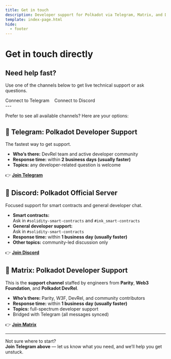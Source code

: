 ```yaml
---
title: Get in touch
description: Developer support for Polkadot via Telegram, Matrix, and Discord. Get help with parachains, smart contracts, nodes, and ecosystem tools.
template: index-page.html
hide:
  - footer
---
```


# Get in touch directly

## Need help fast?
  
Use one of the channels below to get live technical support or ask questions.

<div class="button-wrapper" style="display: flex; justify-content: flex-start;">
  <a href="https://t.me/substratedevs" class="md-button" style="margin-right: 1rem; text-decoration: none;">
    Connect to Telegram
  </a>
  <a href="https://polkadot-discord.w3f.tools/" class="md-button" style="text-decoration: none;">
    Connect to Discord
  </a>
</div>
---

Prefer to see all available channels? Here are your options:

## 📱 Telegram: Polkadot Developer Support

The fastest way to get support.

- **Who’s there:** DevRel team and active developer community
- **Response time:** within **2 business days (usually faster)**
- **Topics:** any developer-related question is welcome

👉 **[Join Telegram](https://t.me/substratedevs)**

## 🔌 Discord: Polkadot Official Server

Focused support for smart contracts and general developer chat.

- **Smart contracts:**  
  Ask in `#solidity-smart-contracts` and `#ink_smart-contracts`  
- **General developer support:**  
  Ask in `#solidity-smart-contracts`  
- **Response time:** within **1 business day (usually faster)**
- **Other topics:** community-led discussion only

👉 **[Join Discord](https://polkadot-discord.w3f.tools/)**

## 🧬 Matrix: Polkadot Developer Support

This is the **support channel** staffed by engineers from **Parity**, **Web3 Foundation**, and **Polkadot DevRel**.

- **Who’s there:** Parity, W3F, DevRel, and community contributors
- **Response time:** within **1 business day (usually faster)**
- **Topics:** full-spectrum developer support
- Bridged with Telegram (all messages synced)

👉 **[Join Matrix](https://matrix.to/#/#substratedevs:matrix.org)**

---

Not sure where to start?  
**Join Telegram above** — let us know what you need, and we’ll help you get unstuck.